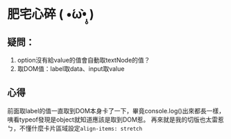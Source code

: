 # 肥宅心碎 ( •́ω•̩̥̀ )

## 疑問：
1. option沒有給value的值會自動取textNode的值？
2. 取DOM值：label取data、input取value

## 心得
前面取label的值一直取到DOM本身卡了一下，畢竟console.log()出來都長一樣，咦看typeof發現是object就知道應該是取到DOM惹。
再來就是我的切版也太雷惹ㄅ，不懂什麼卡片區域設定`align-items: stretch`
